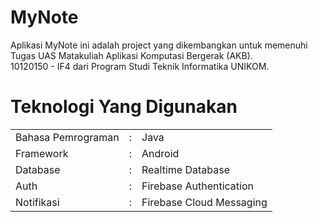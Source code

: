 # MyNote
 Aplikasi MyNote ini adalah project yang dikembangkan untuk memenuhi Tugas UAS Matakuliah Aplikasi Komputasi Bergerak (AKB).  <br>
 10120150 - IF4 dari Program Studi Teknik Informatika UNIKOM.<br>
# Teknologi Yang Digunakan
  <table>
  <tr>
    <td>Bahasa Pemrograman</td>
    <td>:</td>
    <td>Java</td>
  </tr>
   <tr>
    <td>Framework</td>
    <td>:</td>
    <td>Android</td>
  </tr>
   <tr>
    <td>Database</td>
    <td>:</td>
    <td>Realtime Database</td>
  </tr>
   <tr>
    <td>Auth</td>
    <td>:</td>
    <td>Firebase Authentication</td>
  </tr>
   <tr>
    <td>Notifikasi</td>
    <td>:</td>
    <td>Firebase Cloud Messaging</td>
  </tr>
</table>
